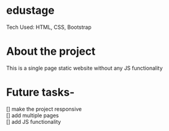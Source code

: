 # edustage

Tech Used: HTML, CSS, Bootstrap

# About the project

This is a single page static website without any JS functionality

# Future tasks-

[] make the project responsive  
[] add multiple pages  
[] add JS functionality  
